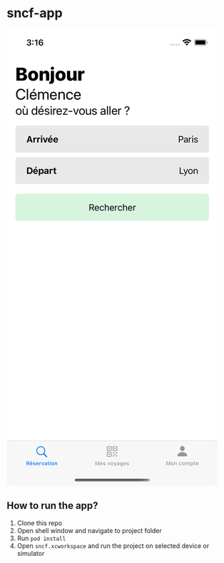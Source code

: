 # sncf-app

![img](https://raw.githubusercontent.com/m-rtin/sncf-app/main/start.png)

## How to run the app?
1. Clone this repo
1. Open shell window and navigate to project folder
1. Run `pod install`
1. Open `sncf.xcworkspace` and run the project on selected device or simulator


